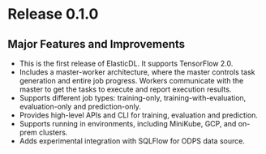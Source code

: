 # Release 0.1.0

## Major Features and Improvements
- This is the first release of ElasticDL. It supports TensorFlow 2.0.
- Includes a master-worker architecture, where the master controls task generation and entire job progress. Workers communicate with the master to get the tasks to execute and report execution results.
- Supports different job types: training-only, training-with-evaluation, evaluation-only and prediction-only.
- Provides high-level APIs and CLI for training, evaluation and prediction.
- Supports running in environments, including MiniKube, GCP, and on-prem clusters.
- Adds experimental integration with SQLFlow for ODPS data source.

